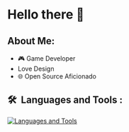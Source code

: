 # Hello there 👋

## About Me:
- 🎮 Game Developer
- Love Design
- 🌐 Open Source Aficionado

## 🛠 &nbsp;Languages and Tools :
[![Languages and Tools](https://skillicons.dev/icons?i=ts,ruby,go,js,godot,php,symfony,crystal,lua,linux,docker,azure,neovim,vim)](https://skillicons.dev)
